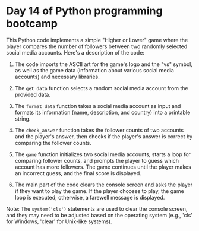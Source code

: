 # Day 14 of Python programming bootcamp

This Python code implements a simple "Higher or Lower" game where the player compares the number of followers between two randomly selected social media accounts. Here's a description of the code:

1. The code imports the ASCII art for the game's logo and the "vs" symbol, as well as the game data (information about various social media accounts) and necessary libraries.

2. The `get_data` function selects a random social media account from the provided data.

3. The `format_data` function takes a social media account as input and formats its information (name, description, and country) into a printable string.

4. The `check_answer` function takes the follower counts of two accounts and the player's answer, then checks if the player's answer is correct by comparing the follower counts.

5. The `game` function initializes two social media accounts, starts a loop for comparing follower counts, and prompts the player to guess which account has more followers. The game continues until the player makes an incorrect guess, and the final score is displayed.

6. The main part of the code clears the console screen and asks the player if they want to play the game. If the player chooses to play, the game loop is executed; otherwise, a farewell message is displayed.

Note: The `system('cls')` statements are used to clear the console screen, and they may need to be adjusted based on the operating system (e.g., 'cls' for Windows, 'clear' for Unix-like systems). 